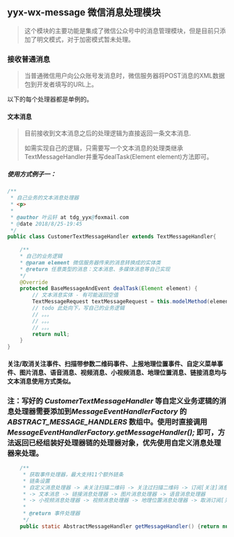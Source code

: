 ## yyx-wx-message 微信消息处理模块

> 这个模块的主要功能是集成了微信公众号中的消息管理模块，但是目前只添加了明文模式，对于加密模式暂未处理。

### 接收普通消息
> 当普通微信用户向公众账号发消息时，微信服务器将POST消息的XML数据包到开发者填写的URL上。

以下的每个处理器都是单例的。

#### 文本消息
> 目前接收到文本消息之后的处理逻辑为直接返回一条文本消息.
> 
> 如需实现自己的逻辑，只需要写一个文本消息的处理类继承TextMessageHandler并重写dealTask(Element element)方法即可。

##### 使用方式例子一：
```java
/**
 * 自己业务的文本消息处理器
 * <p>
 *
 * @author 叶云轩 at tdg_yyx@foxmail.com
 * @date 2018/8/25-19:45
 */
public class CustomerTextMessageHandler extends TextMessageHandler{
    
    /**
    * 自己的业务逻辑
    * @param element 微信服务器传来的消息转换成的实体类
    * @return 任意类型的消息：文本消息、多媒体消息等自己实现
    */
    @Override
    protected BaseMessageAndEvent dealTask(Element element) { 
        // 文本消息实体 - 有可能返回空值
        TextMessageRequest textMessageRequest = this.modelMethod(element);
        // todo 此处向下，写自己的业务逻辑
        // 。。。
        // 。。。
        // 。。。
        return null;
    }
}
```
#### 关注/取消关注事件、扫描带参数二维码事件、上报地理位置事件、自定义菜单事件、图片消息、语音消息、视频消息、小视频消息、地理位置消息、链接消息均与文本消息使用方式类似。

### 注：写好的 *CustomerTextMessageHandler* 等自定义业务逻辑的消息处理器需要添加到*MessageEventHandlerFactory* 的 *ABSTRACT_MESSAGE_HANDLERS* 数组中。使用时直接调用*MessageEventHandlerFactory.getMessageHandler();* 即可，方法返回已经组装好处理器链的处理器对象，优先使用自定义消息处理器来处理。

```java
	/**
     * 获取事件处理器，最大支持11个额外链条
     * 链条设置
     * 自定义消息处理器 -> 未关注扫描二维码 -> 关注过扫描二维码 -> 订阅[关注]消息处理器
     * -> 文本消息 -> 链接消息处理器 -> 图片消息处理器 -> 语音消息处理器 
     * -> 小视频消息处理器 -> 视频消息处理器 -> 地理位置消息处理器 -> 取消订阅[关注]处理器
     *
     * @return 事件处理器
     */
    public static AbstractMessageHandler getMessageHandler() {return null;}
```

